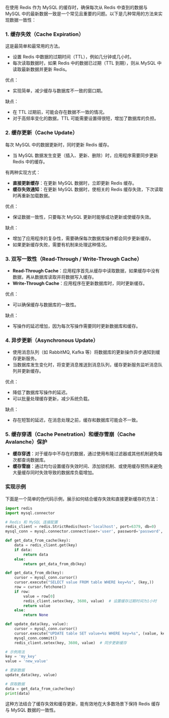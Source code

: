 在使用 Redis 作为 MySQL 的缓存时，确保每次从 Redis 中查到的数据与 MySQL 中的最新数据一致是一个常见且重要的问题。以下是几种常用的方法来实现数据一致性：

### 1. **缓存失效（Cache Expiration）**
这是最简单和最常用的方法。
- 设置 Redis 中数据的过期时间（TTL），例如几分钟或几小时。
- 每次读取数据时，如果 Redis 中的数据已过期（TTL 到期），则从 MySQL 中读取最新数据并更新 Redis。

优点：
- 实现简单，减少缓存与数据库不一致的窗口期。

缺点：
- 在 TTL 过期前，可能会存在数据不一致的情况。
- 对于高频率变化的数据，TTL 可能需要设置得很短，增加了数据库的负担。

### 2. **缓存更新（Cache Update）**
每次 MySQL 中的数据更新时，同时更新 Redis 缓存。
- 当 MySQL 数据发生变更（插入、更新、删除）时，应用程序需要同步更新 Redis 中的缓存。

有两种实现方式：
- **直接更新缓存**：在更新 MySQL 数据时，立即更新 Redis 缓存。
- **缓存失效通知**：在更新 MySQL 数据时，使相关的 Redis 缓存失效，下次读取时再重新加载数据。

优点：
- 保证数据一致性，只要每次 MySQL 更新时能够成功更新或使缓存失效。

缺点：
- 增加了应用程序的复杂性，需要确保每次数据库操作都会同步更新缓存。
- 如果更新缓存失败，需要有机制来处理这种情况。

### 3. **双写一致性（Read-Through / Write-Through Cache）**
- **Read-Through Cache**：应用程序首先从缓存中读取数据，如果缓存中没有数据，再从数据库读取并将数据写入缓存。
- **Write-Through Cache**：应用程序在更新数据库时，同时更新缓存。

优点：
- 可以确保缓存与数据库的一致性。

缺点：
- 写操作的延迟增加，因为每次写操作需要同时更新数据库和缓存。

### 4. **异步更新（Asynchronous Update）**
- 使用消息队列（如 RabbitMQ, Kafka 等）将数据库的更新操作异步通知到缓存更新服务。
- 当数据库发生变化时，将变更消息推送到消息队列，缓存更新服务监听消息队列并更新缓存。

优点：
- 降低了数据库写操作的延迟。
- 可以批量处理缓存更新，减少系统负载。

缺点：
- 存在短暂的延迟，在消息处理之前，缓存和数据库可能会不一致。

### 5. **缓存穿透（Cache Penetration）和缓存雪崩（Cache Avalanche）保护**
- **缓存穿透**：对于缓存中不存在的数据，通过使用布隆过滤器或其他机制避免每次都查询数据库。
- **缓存雪崩**：通过均匀设置缓存失效时间、添加锁机制、或使用缓存预热来避免大量缓存同时失效导致的数据库负载增加。

### 实现示例

下面是一个简单的伪代码示例，展示如何结合缓存失效和直接更新缓存的方法：

```python
import redis
import mysql.connector

# Redis 和 MySQL 连接配置
redis_client = redis.StrictRedis(host='localhost', port=6379, db=0)
mysql_conn = mysql.connector.connect(user='user', password='password', host='localhost', database='database')

def get_data_from_cache(key):
    data = redis_client.get(key)
    if data:
        return data
    else:
        return get_data_from_db(key)

def get_data_from_db(key):
    cursor = mysql_conn.cursor()
    cursor.execute("SELECT value FROM table WHERE key=%s", (key,))
    row = cursor.fetchone()
    if row:
        value = row[0]
        redis_client.setex(key, 3600, value)  # 设置缓存过期时间为1小时
        return value
    else:
        return None

def update_data(key, value):
    cursor = mysql_conn.cursor()
    cursor.execute("UPDATE table SET value=%s WHERE key=%s", (value, key))
    mysql_conn.commit()
    redis_client.setex(key, 3600, value)  # 同步更新缓存

# 示例用法
key = 'my_key'
value = 'new_value'

# 更新数据
update_data(key, value)

# 获取数据
data = get_data_from_cache(key)
print(data)
```

这种方法结合了缓存失效和缓存更新，能有效地在大多数场景下保持 Redis 缓存与 MySQL 数据的一致性。